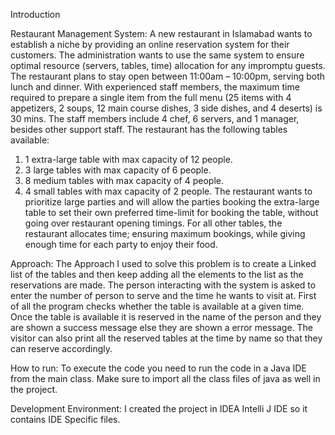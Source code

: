 Introduction

Restaurant Management System:
A new restaurant in Islamabad wants to establish a niche by providing an online reservation system for their customers. The administration wants to use the same system to ensure optimal resource (servers, tables, time) allocation for any impromptu guests. The restaurant plans to stay open between 11:00am – 10:00pm, serving both lunch and dinner. With experienced staff members, the maximum time required to prepare a single item from the full menu (25 items with 4 appetizers, 2 soups, 12 main course dishes, 3 side dishes, and 4 deserts) is 30 mins. The staff members include 4 chef, 6 servers, and 1 manager, besides other support staff. The restaurant has the following tables available:
1.	1 extra-large table with max capacity of 12 people.
2.	3 large tables with max capacity of 6 people.
3.	8 medium tables with max capacity of 4 people.
4.	4 small tables with max capacity of 2 people.
The restaurant wants to prioritize large parties and will allow the parties booking the extra-large table to set their own preferred time-limit for booking the table, without going over restaurant opening timings. For all other tables, the restaurant allocates time; ensuring maximum bookings, while giving enough time for each party to enjoy their food. 

Approach:
The Approach I used to solve this problem is to create a Linked list of the tables and then keep adding all the elements to the list as the reservations are made.
The person interacting with the system is asked to enter the number of person to serve and the time he wants to visit at. First of all the program checks whether the table is available at a given time. 
Once the table is available it is reserved in the name of the person and they are shown a success message else they are shown a error message. 
The visitor can also print all the reserved tables at the time by name so that they can reserve accordingly.

How to run:
To execute the code you need to run the code in a Java IDE from the main class.
Make sure to import all the class files of java as well in the project.

Development Environment:
I created the project in IDEA Intelli J IDE so it contains IDE Specific files. 



